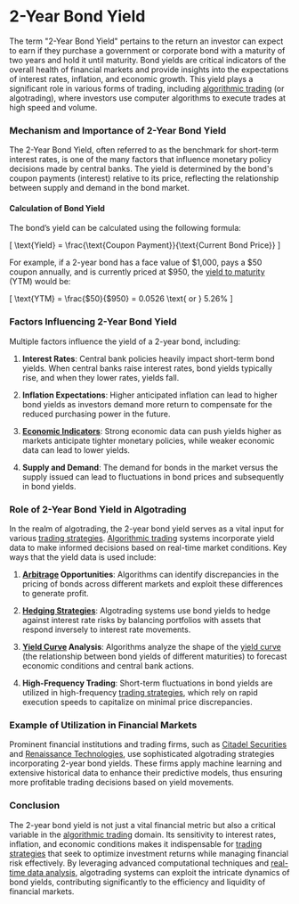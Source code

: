 # 2-Year Bond Yield

The term "2-Year Bond Yield" pertains to the return an investor can expect to earn if they purchase a government or corporate bond with a maturity of two years and hold it until maturity. Bond yields are critical indicators of the overall health of financial markets and provide insights into the expectations of interest rates, inflation, and economic growth. This yield plays a significant role in various forms of trading, including [algorithmic trading](../a/algorithmic_trading.md) (or algotrading), where investors use computer algorithms to execute trades at high speed and volume.

### Mechanism and Importance of 2-Year Bond Yield

The 2-Year Bond Yield, often referred to as the benchmark for short-term interest rates, is one of the many factors that influence monetary policy decisions made by central banks. The yield is determined by the bond's coupon payments (interest) relative to its price, reflecting the relationship between supply and demand in the bond market.

#### Calculation of Bond Yield

The bond’s yield can be calculated using the following formula:

\[ \text{Yield} = \frac{\text{Coupon Payment}}{\text{Current Bond Price}} \]

For example, if a 2-year bond has a face value of $1,000, pays a $50 coupon annually, and is currently priced at $950, the [yield to maturity](../y/yield_to_maturity.md) (YTM) would be:

\[ \text{YTM} = \frac{\$50}{\$950} = 0.0526 \text{ or } 5.26\% \]

### Factors Influencing 2-Year Bond Yield

Multiple factors influence the yield of a 2-year bond, including:

1. **Interest Rates**: Central bank policies heavily impact short-term bond yields. When central banks raise interest rates, bond yields typically rise, and when they lower rates, yields fall.

2. **Inflation Expectations**: Higher anticipated inflation can lead to higher bond yields as investors demand more return to compensate for the reduced purchasing power in the future.

3. **[Economic Indicators](../e/economic_indicators.md)**: Strong economic data can push yields higher as markets anticipate tighter monetary policies, while weaker economic data can lead to lower yields.

4. **Supply and Demand**: The demand for bonds in the market versus the supply issued can lead to fluctuations in bond prices and subsequently in bond yields.

### Role of 2-Year Bond Yield in Algotrading

In the realm of algotrading, the 2-year bond yield serves as a vital input for various [trading strategies](../t/trading_strategies.md). [Algorithmic trading](../a/algorithmic_trading.md) systems incorporate yield data to make informed decisions based on real-time market conditions. Key ways that the yield data is used include:

1. **[Arbitrage](../a/arbitrage.md) Opportunities**: Algorithms can identify discrepancies in the pricing of bonds across different markets and exploit these differences to generate profit.

2. **[Hedging Strategies](../h/hedging_strategies.md)**: Algotrading systems use bond yields to hedge against interest rate risks by balancing portfolios with assets that respond inversely to interest rate movements.

3. **[Yield Curve](../y/yield_curve.md) Analysis**: Algorithms analyze the shape of the [yield curve](../y/yield_curve.md) (the relationship between bond yields of different maturities) to forecast economic conditions and central bank actions.

4. **High-Frequency Trading**: Short-term fluctuations in bond yields are utilized in high-frequency [trading strategies](../t/trading_strategies.md), which rely on rapid execution speeds to capitalize on minimal price discrepancies.

### Example of Utilization in Financial Markets

Prominent financial institutions and trading firms, such as [Citadel Securities](https://www.citadelsecurities.com/) and [Renaissance Technologies](https://www.rentec.com/), use sophisticated algotrading strategies incorporating 2-year bond yields. These firms apply machine learning and extensive historical data to enhance their predictive models, thus ensuring more profitable trading decisions based on yield movements.

### Conclusion

The 2-year bond yield is not just a vital financial metric but also a critical variable in the [algorithmic trading](../a/algorithmic_trading.md) domain. Its sensitivity to interest rates, inflation, and economic conditions makes it indispensable for [trading strategies](../t/trading_strategies.md) that seek to optimize investment returns while managing financial risk effectively. By leveraging advanced computational techniques and [real-time data analysis](../r/real-time_data_analysis.md), algotrading systems can exploit the intricate dynamics of bond yields, contributing significantly to the efficiency and liquidity of financial markets.